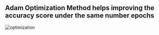 ## Adam Optimization Method helps improving the accuracy score under the same number epochs
![optimization](https://user-images.githubusercontent.com/27776652/32709306-f6759008-c7f4-11e7-9e67-81580b12a501.png)
